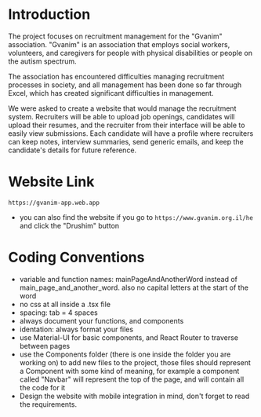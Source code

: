 # Introduction
The project focuses on recruitment management for the "Gvanim" association. "Gvanim" is an association that employs social workers, volunteers, and caregivers for people with physical disabilities or people on the autism spectrum.

The association has encountered difficulties managing recruitment processes in society, and all management has been done so far through Excel, which has created significant difficulties in management.

We were asked to create a website that would manage the recruitment system. Recruiters will be able to upload job openings, candidates will upload their resumes, and the recruiter from their interface will be able to easily view submissions. Each candidate will have a profile where recruiters can keep notes, interview summaries, send generic emails, and keep the candidate's details for future reference. 

# Website Link
```https://gvanim-app.web.app```
- you can also find the website if you go to ```https://www.gvanim.org.il/he``` and click the "Drushim" button


# Coding Conventions
- variable and function names: mainPageAndAnotherWord instead of main_page_and_another_word. also no capital letters at the start of the word
- no css at all inside a .tsx file
- spacing: tab = 4 spaces
- always document your functions, and components
- identation: always format your files
- use Material-UI for basic components, and React Router to traverse between pages
- use the Components folder (there is one inside the folder you are working on) to add new files to the project, those files should represent a Component with some kind of meaning, for example a component called "Navbar" will represent the top of the page, and will contain all the code for it
- Design the website with mobile integration in mind, don't forget to read the requirements.
